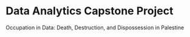 # Data Analytics Capstone Project 
Occupation in Data: Death, Destruction, and Dispossession in Palestine
